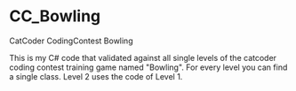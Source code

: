 # CC_Bowling
CatCoder CodingContest Bowling

This is my C# code that validated against all single levels of the catcoder coding contest training game named "Bowling".
For every level you can find a single class. Level 2 uses the code of Level 1.
